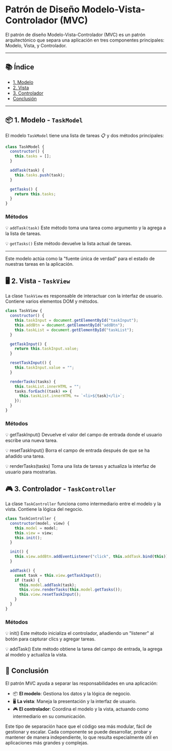 
# Patrón de Diseño Modelo-Vista-Controlador (MVC)

El patrón de diseño Modelo-Vista-Controlador (MVC) es un patrón arquitectónico que separa una aplicación en tres componentes principales: Modelo, Vista, y Controlador.

---

## 📚 Índice

- [1. Modelo](#1-modelo)
- [2. Vista](#2-vista)
- [3. Controlador](#3-controlador)
- [Conclusión](#conclusión)

---

## 📦 1. Modelo - `TaskModel`
El modelo `TaskModel` tiene una lista de tareas 📋 y dos métodos principales:

```javascript
class TaskModel {
  constructor() {
    this.tasks = [];
  }

  addTask(task) {
    this.tasks.push(task);
  }

  getTasks() {
    return this.tasks;
  }
}
```
###  Métodos 

💡 `addTask(task)`
Este método toma una tarea como argumento y la agrega a la lista de tareas.

💡 `getTasks()`
Este método devuelve la lista actual de tareas.

---
Este modelo actúa como la "fuente única de verdad"  para el estado de nuestras tareas en la aplicación.



## 🖥 2. Vista - `TaskView`
La clase `TaskView`  es responsable de interactuar con la interfaz de usuario.
Contiene varios elementos DOM y métodos.

```javascript
class TaskView {
  constructor() {
    this.taskInput = document.getElementById("taskInput");
    this.addBtn = document.getElementById("addBtn");
    this.taskList = document.getElementById("taskList");
  }

  getTaskInput() {
    return this.taskInput.value;
  }

  resetTaskInput() {
    this.taskInput.value = "";
  }

  renderTasks(tasks) {
    this.taskList.innerHTML = "";
    tasks.forEach((task) => {
      this.taskList.innerHTML += `<li>${task}</li>`;
    });
  }
}
``` 
### Métodos 

💡 getTaskInput()
Devuelve el valor del campo de entrada donde el usuario escribe una nueva tarea.

💡 resetTaskInput()
Borra el campo de entrada después de que se ha añadido una tarea.

💡 renderTasks(tasks)
Toma una lista de tareas y actualiza la interfaz de usuario para mostrarlas.   


## 🎮 3. Controlador - `TaskController`

La clase `TaskController` funciona como intermediario entre el modelo y la vista. 
Contiene la lógica del negocio.

```javascript
class TaskController {
  constructor(model, view) {
    this.model = model;
    this.view = view;
    this.init();
  }

  init() {
    this.view.addBtn.addEventListener("click", this.addTask.bind(this));
  }

  addTask() {
    const task = this.view.getTaskInput();
    if (task) {
      this.model.addTask(task);
      this.view.renderTasks(this.model.getTasks());
      this.view.resetTaskInput();
    }
  }
}
```
### Métodos 

💡 init()
Este método inicializa el controlador, añadiendo un "listener" al botón  para capturar clics y agregar tareas.

💡 addTask()
Este método obtiene la tarea del campo de entrada, la agrega al modelo y actualiza la vista.


## 🚀 Conclusión

El patrón MVC  ayuda a separar las responsabilidades en una aplicación:

- 📦 **El modelo**: Gestiona los datos y la lógica de negocio.
- 🖥 **La vista**: Maneja la presentación y la interfaz de usuario.
- 🎮 **El controlador**: Coordina el modelo y la vista, actuando como intermediario en su comunicación.

Este tipo de separación hace que el código sea más modular, fácil de gestionar y escalar.
Cada componente se puede desarrollar, probar y mantener de manera independiente, lo que resulta especialmente útil en aplicaciones más grandes y complejas. 
